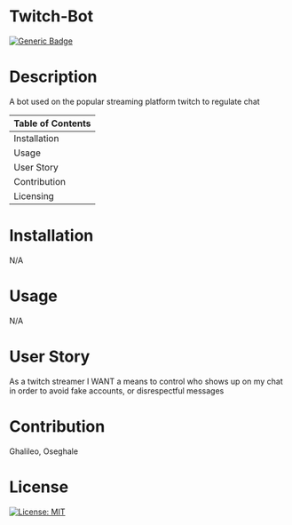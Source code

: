 
 
  # Twitch-Bot
 
  [![Generic Badge](https://img.shields.io/badge/User-%20O%20s%20e%20-blueviolet.svg)](https://github.com/Ghalileo)
  
  # Description 

  A bot used on the popular streaming platform twitch to regulate chat 

  Table of Contents |
  ----------------- |
  Installation |
  Usage |
  User Story |
  Contribution |
  Licensing |
  

  # Installation 
  N/A

  # Usage 
  N/A

  # User Story
  As a twitch streamer I WANT a means to control who shows up on my chat in order to avoid fake accounts, or disrespectful messages

  # Contribution 
  Ghalileo, Oseghale

  # License 
  [![License: MIT](https://img.shields.io/badge/License-MIT-green.svg)](https://opensource.org/licenses/MIT)
 
  
